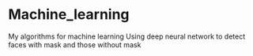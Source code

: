 # Machine_learning
My algorithms for machine learning
Using deep neural network to detect faces with mask and those without mask
